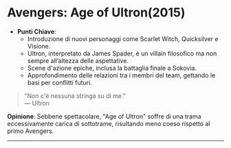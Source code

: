 # Avengers: Age of Ultron(2015)

- **Punti Chiave**: 
  - Introduzione di nuovi personaggi come Scarlet Witch, Quicksilver e Visione.
  - Ultron, interpretato da James Spader, è un villain filosofico ma non sempre all’altezza delle aspettative.
  - Scene d'azione epiche, inclusa la battaglia finale a Sokovia.
  - Approfondimento delle relazioni tra i membri del team, gettando le basi per conflitti futuri.

> "Non c'è nessuna stringa su di me."  
> — Ultron

**Opinione**: Sebbene spettacolare, "Age of Ultron" soffre di una trama eccessivamente carica di sottotrame, risultando meno coeso rispetto al primo Avengers.

---
